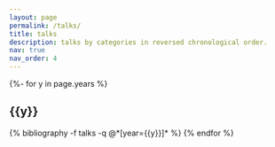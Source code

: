 ```yaml
---
layout: page
permalink: /talks/
title: talks
description: talks by categories in reversed chronological order.
nav: true
nav_order: 4
---
```

<!-- _pages/talks.md -->
<div class="publications">

{%- for y in page.years %}
  <h2 class="year">{{y}}</h2>
  {% bibliography -f talks -q @*[year={{y}}]* %}
{% endfor %}

</div>
